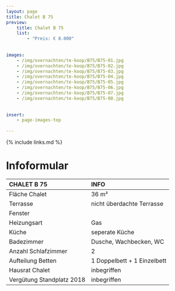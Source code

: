 ```yaml
---
layout: page
title: Chalet B 75
preview: 
    title: Chalet B 75
    list:
        - "Preis: € 8.000"
        
        
images:
    - /img/overnachten/te-koop/B75/B75-01.jpg
    - /img/overnachten/te-koop/B75/B75-02.jpg
    - /img/overnachten/te-koop/B75/B75-03.jpg
    - /img/overnachten/te-koop/B75/B75-04.jpg
    - /img/overnachten/te-koop/B75/B75-05.jpg
    - /img/overnachten/te-koop/B75/B75-06.jpg
    - /img/overnachten/te-koop/B75/B75-07.jpg
    - /img/overnachten/te-koop/B75/B75-08.jpg
    
    
insert:
    - page-images-top
    
---
```


{% include links.md %}



# Infoformular 

CHALET B 75                 | INFO        | 
:---------------------------|:------------|
Fläche Chalet               |36 m²
Terrasse                    |nicht überdachte Terrasse  
Fenster                     |
Heizungsart                 |Gas
Küche                       |seperate Küche
Badezimmer                  |Dusche, Wachbecken, WC
Anzahl Schlafzimmer         |2
Aufteilung Betten           |1 Doppelbett + 1 Einzelbett
Hausrat Chalet              |inbegriffen
Vergütung Standplatz 2018   |inbegriffen
